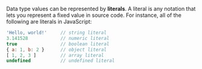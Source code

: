 Data type values can be represented by **literals**. A literal is any notation that lets you represent a fixed value in source code. For instance, all of the following are literals in JavaScript:

```js
'Hello, world!'     // string literal
3.141528            // numeric literal
true                // boolean literal
{ a: 1, b: 2 }      // object literal
[ 1, 2, 3 ]         // array literal
undefined           // undefined literal
```

